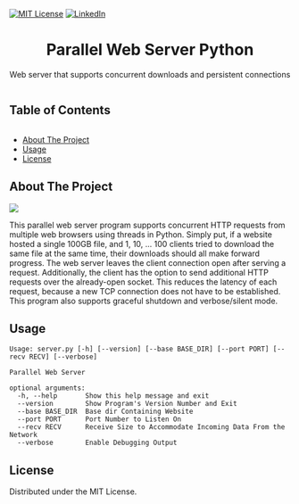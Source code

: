 [![MIT License][license-shield]][license-url]
[![LinkedIn][linkedin-shield]][linkedin-url]
<br>

<h1 align='center'> Parallel Web Server Python </h1>
<p align='center'>Web server that supports concurrent downloads and persistent connections</p>
<summary><h2 style="display: inline-block">Table of Contents</h2></summary>

- [About The Project](#about)
- [Usage](#start)
- [License](#license)

<h2 id='about'>About The Project</h2>
<img src='Screenshot.png'>
<p>This parallel web server program supports concurrent HTTP requests from multiple web browsers using threads in Python. Simply put, if a website hosted a single 100GB file, and 1, 10, ... 100 clients tried to download the same file at the same time, their downloads should all make forward progress. The web server leaves the client connection open after serving a request. Additionally, the client has the option to send additional HTTP requests over the already-open socket. This reduces the latency of each request, because a new TCP connection does not have to be established. This program also supports graceful shutdown and verbose/silent mode.</p>

<h2 id='start'>Usage</h2>

```
Usage: server.py [-h] [--version] [--base BASE_DIR] [--port PORT] [--recv RECV] [--verbose]

Parallel Web Server

optional arguments:
  -h, --help       Show this help message and exit
  --version        Show Program's Version Number and Exit
  --base BASE_DIR  Base dir Containing Website
  --port PORT      Port Number to Listen On
  --recv RECV      Receive Size to Accommodate Incoming Data From the Network
  --verbose        Enable Debugging Output
```

<h2 id='license'>License</h2>
<p>Distributed under the MIT License.</p>

[license-shield]: https://img.shields.io/github/license/othneildrew/Best-README-Template.svg?style=for-the-badge
[license-url]: https://github.com/i0nics/parallel-web-server-python/blob/main/LICENSE
[linkedin-shield]: https://img.shields.io/badge/-LinkedIn-black.svg?style=for-the-badge&logo=linkedin&colorB=555
[linkedin-url]: https://linkedin.com/in/bikramce
